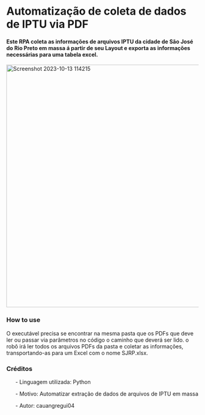 # Automatização de coleta de dados de IPTU via PDF 
#### Este RPA coleta as informações de arquivos IPTU da cidade de São José do Rio Preto em massa á partir de seu Layout e exporta as informações necessárias para uma tabela excel.

<img width="635" alt="Screenshot 2023-10-13 114215" src="https://github.com/cauangregui04/coletaIPTU/assets/112584856/89c81e5a-e57f-4721-96e8-98a0606cf5ff">

### How to use
O executável precisa se encontrar na mesma pasta que os PDFs que deve ler ou passar via parâmetros no código o caminho que deverá ser lido. o robô irá ler todos os arquivos PDFs da pasta e coletar as informações, transportando-as para um Excel com o nome SJRP.xlsx.

### Créditos

<ul>- Linguagem utilizada: Python</ul>
<ul>- Motivo: Automatizar extração de dados de arquivos de IPTU em massa</ul>
<ul>- Autor: cauangregui04</ul>
